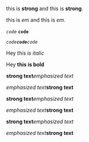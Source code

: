 this is __strong__ and this is **strong**.

this is _em_ and this is *em*.

_`code`_ __`code`__

*`code`**`code`**`code`*

Hey *this is
italic*

Hey **this is
bold**

**strong text***emphasized text*

*emphasized text***strong text**

**strong text**_emphasized text_

*emphasized text*__strong text__

__strong text__*emphasized text*

_emphasized text_**strong text**
